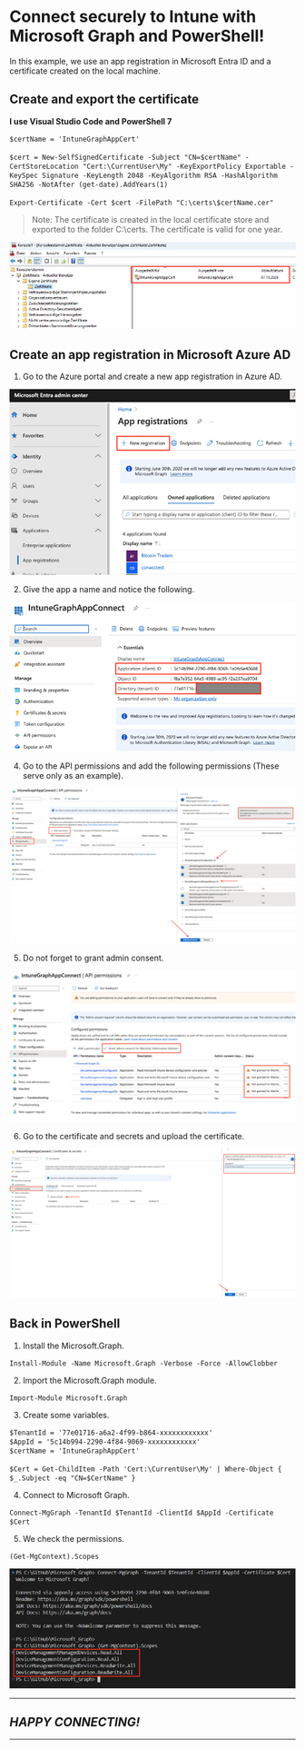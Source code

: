 # Connect securely to Intune with Microsoft Graph and PowerShell!
In this example, we use an app registration in Microsoft Entra ID and a certificate created on the local machine.

## Create and export the certificate

**I use Visual Studio Code and PowerShell 7**  

```
$certName = 'IntuneGraphAppCert'

$cert = New-SelfSignedCertificate -Subject "CN=$certName" -CertStoreLocation "Cert:\CurrentUser\My" -KeyExportPolicy Exportable -KeySpec Signature -KeyLength 2048 -KeyAlgorithm RSA -HashAlgorithm SHA256 -NotAfter (get-date).AddYears(1)

Export-Certificate -Cert $cert -FilePath "C:\certs\$certName.cer"
```

> Note: The certificate is created in the local certificate store and exported to the folder C:\certs. The certificate is valid for one year.

<img src="/Intune/Images/Example_1.png" alt="The Certificate">

## Create an app registration in Microsoft Azure AD

1. Go to the Azure portal and create a new app registration in Azure AD.

<img src="/Intune/Images/Example_2.png" alt="In the Entra ID">

2. Give the app a name and notice the following.

<img src="/Intune/Images/Example_3.png" alt="The ID's">

4. Go to the API permissions and add the following permissions (These serve only as an example).

<img src="/Intune/Images/Example_4.png" alt="The API permissions">

5. Do not forget to grant admin consent.

<img src="/Intune/Images/Example_5.png" alt="The admin consent">

6. Go to the certificate and secrets and upload the certificate.

<img src="/Intune/Images/Example_6.png" alt="The certificate">

## Back in PowerShell

1. Install the Microsoft.Graph.

```
Install-Module -Name Microsoft.Graph -Verbose -Force -AllowClobber
```

2. Import the Microsoft.Graph module.

```
Import-Module Microsoft.Graph
```

3. Create some variables.

```
$TenantId = '77e01716-a6a2-4f99-b864-xxxxxxxxxxxx'
$AppId = '5c14b994-2290-4f84-9069-xxxxxxxxxxxx'
$certName = 'IntuneGraphAppCert'

$Cert = Get-ChildItem -Path 'Cert:\CurrentUser\My' | Where-Object { $_.Subject -eq "CN=$CertName" }
```

4. Connect to Microsoft Graph.

```
Connect-MgGraph -TenantId $TenantId -ClientId $AppId -Certificate $Cert
```

5. We check the permissions.
```
(Get-MgContext).Scopes
```

<img src="/Intune/Images/Example_7.png" alt="The permissions">

---
## *HAPPY CONNECTING!*
---